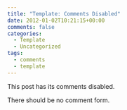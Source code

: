 ```yaml
---
title: "Template: Comments Disabled"
date: 2012-01-02T10:21:15+00:00
comments: false
categories:
  - Template
  - Uncategorized
tags:
  - comments
  - template
---
```

This post has its comments disabled.

There should be no comment form.